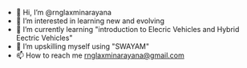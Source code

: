 - 👋 Hi, I’m @rnglaxminarayana
- 👀 I’m interested in learning new and evolving
- 🌱 I’m currently learning "introduction to Elecric Vehicles and Hybrid Eectric Vehicles"
- 💞️ I’m upskilling myself using "SWAYAM" 
- 📫 How to reach me rnglaxminarayana@gmail.com


<!---
rnglaxminarayana/rnglaxminarayana is a ✨ special ✨ repository because its `README.md` (this file) appears on your GitHub profile.
You can click the Preview link to take a look at your changes.
--->

